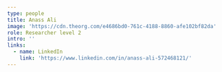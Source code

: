 ```yaml
---
type: people
title: Anass Ali
image: 'https://cdn.theorg.com/e4686bd0-761c-4188-8860-afe102bf82da'
role: Researcher level 2
intro: ''
links:
  - name: LinkedIn
    link: 'https://www.linkedin.com/in/anass-ali-572468121/'
---
```


